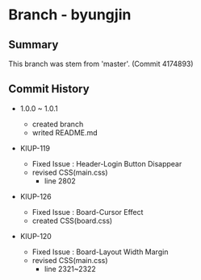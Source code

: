 Branch - byungjin
===
Summary 
---
This branch was stem from 'master'. (Commit 4174893)
   
Commit History
---
+ 1.0.0 ~ 1.0.1
    + created branch
    + writed README.md

+ KIUP-119
    + Fixed Issue : Header-Login Button Disappear
    + revised CSS(main.css)
        + line 2802
   
+ KIUP-126
    + Fixed Issue : Board-Cursor Effect
    + created CSS(board.css)

+ KIUP-120
    + Fixed Issue : Board-Layout Width Margin
    + revised CSS(main.css)
        + line 2321~2322
